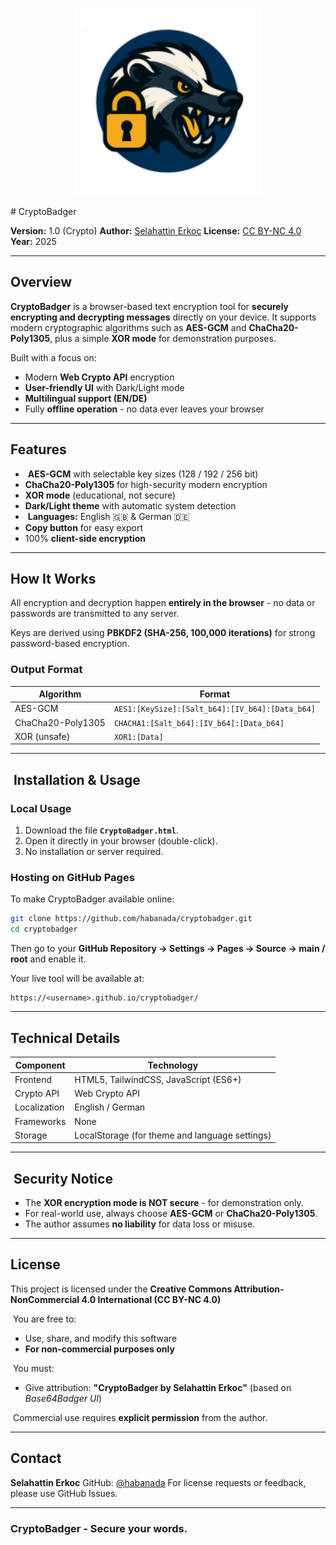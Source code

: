 <p align="center">
  <img src="https://raw.githubusercontent.com/habanada/CryptoBadger/refs/heads/main/CryptoBadger.png" alt="CryptoBadger Logo" width="300">
</p>
#  CryptoBadger

**Version:** 1.0 (Crypto) 
**Author:** [Selahattin Erkoc](https://github.com/habanada) 
**License:** [CC BY-NC 4.0](https://creativecommons.org/licenses/by-nc/4.0/) 
**Year:** 2025 

---

##  Overview

**CryptoBadger** is a browser-based text encryption tool for **securely encrypting and decrypting messages** directly on your device. 
It supports modern cryptographic algorithms such as **AES-GCM** and **ChaCha20-Poly1305**, plus a simple **XOR mode** for demonstration purposes. 

Built with a focus on:
- Modern **Web Crypto API** encryption
- **User-friendly UI** with Dark/Light mode
- **Multilingual support (EN/DE)**
- Fully **offline operation** - no data ever leaves your browser

---

##  Features

- ️ **AES-GCM** with selectable key sizes (128 / 192 / 256 bit) 
-  **ChaCha20-Poly1305** for high-security modern encryption 
-  **XOR mode** (educational, not secure) 
-  **Dark/Light theme** with automatic system detection 
- ️ **Languages:** English 🇬🇧 & German 🇩🇪 
-  **Copy button** for easy export 
-  100% **client-side encryption**

---

##  How It Works

All encryption and decryption happen **entirely in the browser** - 
no data or passwords are transmitted to any server. 

Keys are derived using **PBKDF2 (SHA-256, 100,000 iterations)** for strong password-based encryption.

### Output Format

| Algorithm | Format |
|------------|--------|
| AES-GCM | `AES1:[KeySize]:[Salt_b64]:[IV_b64]:[Data_b64]` |
| ChaCha20-Poly1305 | `CHACHA1:[Salt_b64]:[IV_b64]:[Data_b64]` |
| XOR (unsafe) | `XOR1:[Data]` |

---

## ️ Installation & Usage

###  Local Usage
1. Download the file **`CryptoBadger.html`**. 
2. Open it directly in your browser (double-click). 
3. No installation or server required.

###  Hosting on GitHub Pages
To make CryptoBadger available online:

```bash
git clone https://github.com/habanada/cryptobadger.git
cd cryptobadger
````

Then go to your **GitHub Repository → Settings → Pages → Source → main / root** and enable it.

Your live tool will be available at:

```
https://<username>.github.io/cryptobadger/
```

---

##  Technical Details

| Component | Technology |
| ------------ | ---------------------------------------------- |
| Frontend | HTML5, TailwindCSS, JavaScript (ES6+) |
| Crypto API | Web Crypto API |
| Localization | English / German |
| Frameworks | None |
| Storage | LocalStorage (for theme and language settings) |

---

## ️ Security Notice

* The **XOR encryption mode is NOT secure** - for demonstration only.
* For real-world use, always choose **AES-GCM** or **ChaCha20-Poly1305**.
* The author assumes **no liability** for data loss or misuse.

---

##  License

This project is licensed under the
**Creative Commons Attribution-NonCommercial 4.0 International (CC BY-NC 4.0)**

️ You are free to:

* Use, share, and modify this software
* **For non-commercial purposes only**

️ You must:

* Give attribution:
 **"CryptoBadger by Selahattin Erkoc"**
 (based on *Base64Badger UI*)

️ Commercial use requires **explicit permission** from the author.

---

##  Contact

**Selahattin Erkoc**
GitHub: [@habanada](https://github.com/habanada)
For license requests or feedback, please use GitHub Issues.

---

###  CryptoBadger - Secure your words.


